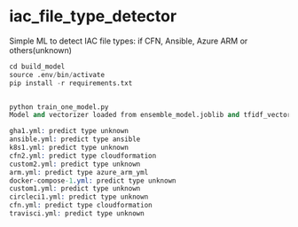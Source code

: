# iac_file_type_detector

Simple ML to detect IAC file types: if CFN, Ansible, Azure ARM or others(unknown)

```s
cd build_model
source .env/bin/activate
pip install -r requirements.txt


python train_one_model.py
Model and vectorizer loaded from ensemble_model.joblib and tfidf_vectorizer.joblib # load from pre-trained model

gha1.yml: predict type unknown
ansible.yml: predict type ansible
k8s1.yml: predict type unknown
cfn2.yml: predict type cloudformation
custom2.yml: predict type unknown
arm.yml: predict type azure_arm_yml
docker-compose-1.yml: predict type unknown
custom1.yml: predict type unknown
circleci1.yml: predict type unknown
cfn.yml: predict type cloudformation
travisci.yml: predict type unknown
```